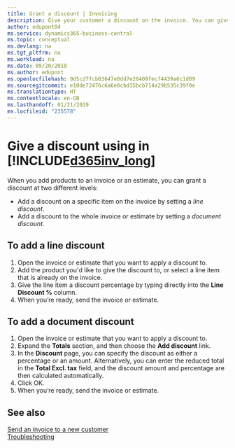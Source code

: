 ```yaml
---
title: Grant a discount | Invoicing
description: Give your customer a discount on the invoice. You can give a discount on the whole document or on individual lines.
author: edupont04
ms.service: dynamics365-business-central
ms.topic: conceptual
ms.devlang: na
ms.tgt_pltfrm: na
ms.workload: na
ms.date: 09/20/2018
ms.author: edupont
ms.openlocfilehash: 9d5cd7fcb03647e0dd7e26409fecf4439a6c1d89
ms.sourcegitcommit: e10de72476c6a6e0cbd35bcb714a29b535c39f0e
ms.translationtype: HT
ms.contentlocale: en-GB
ms.lasthandoff: 01/21/2019
ms.locfileid: "235578"
---
```

# <a name="give-a-discount-using-in-included365invlongincludesd365invlongmd"></a>Give a discount using in [!INCLUDE[d365inv_long](includes/d365inv_long.md)]

When you add products to an invoice or an estimate, you can grant a discount at two different levels:  

- Add a discount on a specific item on the invoice by setting a *line discount*.
- Add a discount to the whole invoice or estimate by setting a *document discount*.

## <a name="to-add-a-line-discount"></a>To add a line discount

1. Open the invoice or estimate that you want to apply a discount to.  
2. Add the product you'd like to give the discount to, or select a line item that is already on the invoice.  
3. Give the line item a discount percentage by typing directly into the **Line Discount %** column.  
4. When you’re ready, send the invoice or estimate.  

## <a name="to-add-a-document-discount"></a>To add a document discount

1. Open the invoice or estimate that you want to apply a discount to.  
2. Expand the **Totals** section, and then choose the **Add discount** link.  
3. In the **Discount** page, you can specify the discount as either a percentage or an amount. Alternatively, you can enter the reduced total in the **Total Excl. tax** field, and the discount amount and percentage are then calculated automatically.  
4. Click OK.  
5. When you’re ready, send the invoice or estimate.  

## <a name="see-also"></a>See also

[Send an invoice to a new customer](send-invoice.md)  
[Troubleshooting](about-troubleshooting.md)  
